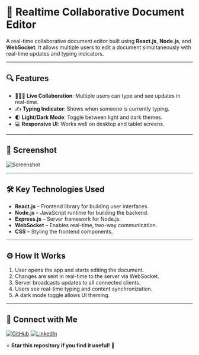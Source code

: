 # 📝 Realtime Collaborative Document Editor

A real-time collaborative document editor built using **React.js**, **Node.js**, and **WebSocket**. It allows multiple users to edit a document simultaneously with real-time updates and typing indicators.  

---

## 🔍 Features

- 🧑‍🤝‍🧑 **Live Collaboration**: Multiple users can type and see updates in real-time.
- ✍️ **Typing Indicator**: Shows when someone is currently typing.
- 🌓 **Light/Dark Mode**: Toggle between light and dark themes.
- 💻 **Responsive UI**: Works well on desktop and tablet screens.

---

## 📸 Screenshot


![Screenshot](screenshot.png)

---

## 🛠️ Key Technologies Used

- **React.js** – Frontend library for building user interfaces.
- **Node.js** – JavaScript runtime for building the backend.
- **Express.js** – Server framework for Node.js.
- **WebSocket** – Enables real-time, two-way communication.
- **CSS** – Styling the frontend components.

---

## ⚙️ How It Works

1. User opens the app and starts editing the document.
2. Changes are sent in real-time to the server via WebSocket.
3. Server broadcasts updates to all connected clients.
4. Users see real-time typing and content synchronization.
5. A dark mode toggle allows UI theming.

---

## 📢 Connect with Me
[![GitHub](https://img.shields.io/badge/GitHub-black?logo=github&logoColor=white)](https://github.com/Adnaan-dev)
[![LinkedIn](https://img.shields.io/badge/LinkedIn-blue?logo=linkedin&logoColor=white)](https://www.linkedin.com/in/jan-adnan-farooq-b216b7321/)

⭐ **Star this repository if you find it useful!** 🚀

